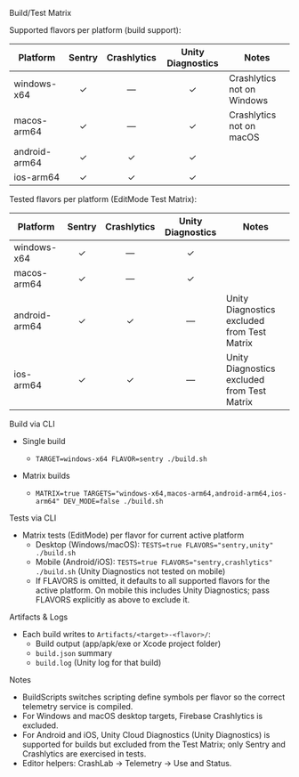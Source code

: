 Build/Test Matrix

Supported flavors per platform (build support):

| Platform       | Sentry | Crashlytics | Unity Diagnostics | Notes                        |
|----------------|:------:|:-----------:|:-----------------:|------------------------------|
| windows-x64    |   ✓    |      —      |         ✓         | Crashlytics not on Windows   |
| macos-arm64    |   ✓    |      —      |         ✓         | Crashlytics not on macOS     |
| android-arm64  |   ✓    |      ✓      |         ✓         |                              |
| ios-arm64      |   ✓    |      ✓      |         ✓         |                              |

Tested flavors per platform (EditMode Test Matrix):

| Platform       | Sentry | Crashlytics | Unity Diagnostics | Notes                                   |
|----------------|:------:|:-----------:|:-----------------:|-----------------------------------------|
| windows-x64    |   ✓    |      —      |         ✓         |                                         |
| macos-arm64    |   ✓    |      —      |         ✓         |                                         |
| android-arm64  |   ✓    |      ✓      |         —         | Unity Diagnostics excluded from Test Matrix |
| ios-arm64      |   ✓    |      ✓      |         —         | Unity Diagnostics excluded from Test Matrix |

Build via CLI

- Single build
  - `TARGET=windows-x64 FLAVOR=sentry ./build.sh`

- Matrix builds
  - `MATRIX=true TARGETS="windows-x64,macos-arm64,android-arm64,ios-arm64" DEV_MODE=false ./build.sh`

Tests via CLI

- Matrix tests (EditMode) per flavor for current active platform
  - Desktop (Windows/macOS): `TESTS=true FLAVORS="sentry,unity" ./build.sh`
  - Mobile (Android/iOS): `TESTS=true FLAVORS="sentry,crashlytics" ./build.sh` (Unity Diagnostics not tested on mobile)
  - If FLAVORS is omitted, it defaults to all supported flavors for the active platform. On mobile this includes Unity Diagnostics; pass FLAVORS explicitly as above to exclude it.

Artifacts & Logs

- Each build writes to `Artifacts/<target>-<flavor>/`:
  - Build output (app/apk/exe or Xcode project folder)
  - `build.json` summary
  - `build.log` (Unity log for that build)

Notes

- BuildScripts switches scripting define symbols per flavor so the correct telemetry service is compiled.
- For Windows and macOS desktop targets, Firebase Crashlytics is excluded.
- For Android and iOS, Unity Cloud Diagnostics (Unity Diagnostics) is supported for builds but excluded from the Test Matrix; only Sentry and Crashlytics are exercised in tests.
- Editor helpers: CrashLab → Telemetry → Use <Provider> and Status.
